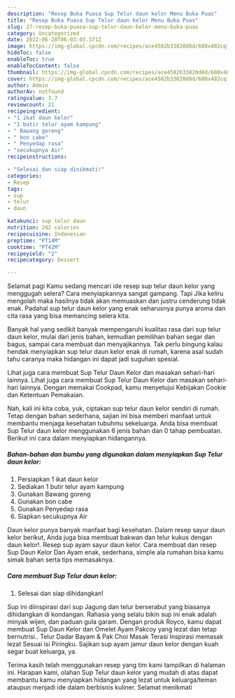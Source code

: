 ```yaml
---
description: "Resep Buka Puasa Sup Telur daun kelor Menu Buka Puas"
title: "Resep Buka Puasa Sup Telur daun kelor Menu Buka Puas"
slug: 27-resep-buka-puasa-sup-telur-daun-kelor-menu-buka-puas
category: Uncategorized
date: 2022-06-28T06:03:03.371Z
image: https://img-global.cpcdn.com/recipes/ace4582b33820d8d/680x482cq70/sup-telur-daun-kelor-foto-resep-utama.jpg
hideToc: false
enableToc: true
enableTocContent: false
thumbnail: https://img-global.cpcdn.com/recipes/ace4582b33820d8d/680x482cq70/sup-telur-daun-kelor-foto-resep-utama.jpg
cover: https://img-global.cpcdn.com/recipes/ace4582b33820d8d/680x482cq70/sup-telur-daun-kelor-foto-resep-utama.jpg
author: Admin
authorAv: notfound
ratingvalue: 3.7
reviewcount: 21
recipeingredient:
- "1 ikat daun kelor"
- "1 butir telur ayam kampung"
- " Bawang goreng"
- " bon cabe"
- " Penyedap rasa"
- "secukupnya Air"
recipeinstructions:

- "Selesai dan siap dinikmati!"
categories:
- Resep
tags:
- sup
- telur
- daun

katakunci: sup telur daun 
nutrition: 242 calories
recipecuisine: Indonesian
preptime: "PT14M"
cooktime: "PT42M"
recipeyield: "2"
recipecategory: Dessert

---
```



Selamat pagi Kamu sedang mencari ide resep sup telur daun kelor yang menggugah selera? Cara menyiapkannya sangat gampang. Tapi Jika keliru mengolah maka hasilnya tidak akan memuaskan dan justru cenderung tidak enak. Padahal sup telur daun kelor yang enak seharusnya punya aroma dan cita rasa yang bisa memancing selera kita.


Banyak hal yang sedikit banyak mempengaruhi kualitas rasa dari sup telur daun kelor, mulai dari jenis bahan, kemudian pemilihan bahan segar dan bagus, sampai cara membuat dan menyajikannya. Tak perlu bingung kalau hendak menyiapkan sup telur daun kelor enak di rumah, karena asal sudah tahu caranya maka hidangan ini dapat jadi suguhan spesial.

Lihat juga cara membuat Sup Telur Daun Kelor dan masakan sehari-hari lainnya. Lihat juga cara membuat Sup Telur Daun Kelor dan masakan sehari-hari lainnya. Dengan memakai Cookpad, kamu menyetujui Kebijakan Cookie dan Ketentuan Pemakaian.


Nah, kali ini kita coba, yuk, ciptakan sup telur daun kelor sendiri di rumah. Tetap dengan bahan sederhana, sajian ini bisa memberi manfaat untuk membantu menjaga kesehatan tubuhmu sekeluarga. Anda bisa membuat Sup Telur daun kelor menggunakan 6 jenis bahan dan 0 tahap pembuatan. Berikut ini cara dalam menyiapkan hidangannya.

<!--inarticleads1-->

##### Bahan-bahan dan bumbu yang digunakan dalam menyiapkan Sup Telur daun kelor:

1. Persiapkan 1 ikat daun kelor
1. Sediakan 1 butir telur ayam kampung
1. Gunakan  Bawang goreng
1. Gunakan  bon cabe
1. Gunakan  Penyedap rasa
1. Siapkan secukupnya Air


Daun kelor punya banyak manfaat bagi kesehatan. Dalam resep sayur daun kelor berikut, Anda juga bisa membuat bakwan dan telur kukus dengan daun kelor!. Resep sup ayam sayur daun kelor. Cara membuat dan resep Sup Daun Kelor Dan Ayam enak, sederhana, simple ala rumahan bisa kamu simak bahan serta tips memasaknya. 

<!--inarticleads2-->

##### Cara membuat Sup Telur daun kelor:


1. Selesai dan siap dihidangkan!

Sup ini diinspirasi dari sup Jagung dan telur berserabut yang biasanya dihidangkan di kondangan. Rahasia yang selalu bikin sup ini enak adalah minyak wijen, dan paduan gula garam. Dengan produk Royco, kamu dapat membuat Sup Daun Kelor dan Omelet Ayam Pakcoy yang lezat dan tetap bernutrisi.. Telur Dadar Bayam &amp; Pak Choi Masak Terasi Inspirasi memasak lezat Sesuai isi Piringku. Sajikan sup ayam jamur daun kelor dengan kuah segar buat keluarga, ya. 

Terima kasih telah menggunakan resep yang tim kami tampilkan di halaman ini. Harapan kami, olahan Sup Telur daun kelor yang mudah di atas dapat membantu kamu menyiapkan hidangan yang lezat untuk keluarga/teman ataupun menjadi ide dalam berbisnis kuliner. Selamat menikmati
